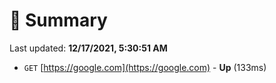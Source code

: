 # 📖 Summary
Last updated: **12/17/2021, 5:30:51 AM**

- `GET` [https://google.com](https://google.com) - **Up** (133ms)
